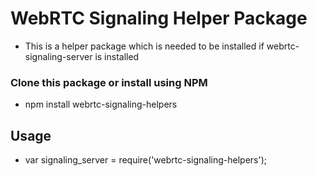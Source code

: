 # WebRTC Signaling Helper Package 
- This is a helper package which is needed to be installed if webrtc-signaling-server is installed
 
### Clone this package or install using NPM 
- npm install webrtc-signaling-helpers

## Usage
- var signaling_server = require('webrtc-signaling-helpers');
